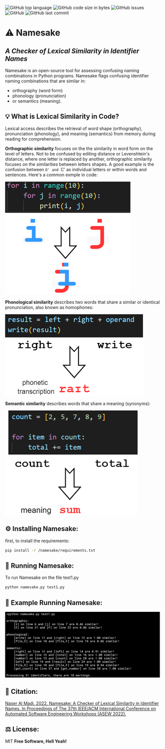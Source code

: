 ![GitHub top language](https://img.shields.io/github/languages/top/nalmadi/Namesake?style=for-the-badge)
![GitHub code size in bytes](https://img.shields.io/github/languages/code-size/nalmadi/Namesake?style=for-the-badge)
![GitHub issues](https://img.shields.io/github/issues-raw/nalmadi/Namesake?style=for-the-badge)
![GitHub](https://img.shields.io/github/license/nalmadi/Namesake?style=for-the-badge)
![GitHub last commit](https://img.shields.io/github/last-commit/nalmadi/Namesake?style=for-the-badge)

# ⚠️ Namesake
## _A Checker of Lexical Similarity in Identifier Names_


Namesake is an open-source tool for assessing confusing naming combinations in Python programs.
Namesake flags confusing identifier naming combinations that are similar in:
* orthography (word form)
* phonology (pronunciation)
* or semantics (meaning).

## 💡 What is Lexical Similarity in Code?
Lexical access describes the retrieval of word shape (orthography), pronunciation (phonology), and meaning (semantics) from memory during reading for comprehension. 


**Orthographic similarity** focuses on the the similarity in word form on the level of letters. Not to be confused by editing distance or Levenshtein's distance, where one letter is replaced by another, orthographic similarity focuses on the similarities between letters shapes.  A good example is the confusion between `O' and `C' as individual letters or within words and sentences. Here's a common exmple in code:


![Orthographic similarity](/documentation/imgs/ortho_example.drawio.png)


**Phonological similarity** describes two words that share a similar or identical pronunciation, also known as homophones:


![Orthographic similarity](/documentation/imgs/real_phono.drawio.png)


**Semantic similarity** describes words that share a meaning (synonyms):


![Semantic similarity](/documentation/imgs/semantic.drawio.png)




## ⚙️ Installing Namesake:
first, to install the requirements:

```sh
pip install -r /namesake/requirements.txt
```

## 🚀 Running Namesake:
To run Namesake on the file test1.py

```sh
python namesake.py test1.py
```

## 👀 Example Running Namesake:
![Namesake Example](/documentation/imgs/demo-Namesake.png)

## 📝 Citation:
[Naser Al Madi. 2022. Namesake: A Checker of Lexical Similarity in Identifier
Names. In Proceedings of The 37th IEEE/ACM International Conference on
Automated Software Engineering Workshops (ASEW 2022).](https://www.researchgate.net/publication/362932462_How_Readable_is_Model-generated_Code_Examining_Readability_and_Visual_Inspection_of_GitHub_Copilot)


## ⚖️ License:

MIT **Free Software, Hell Yeah!**
